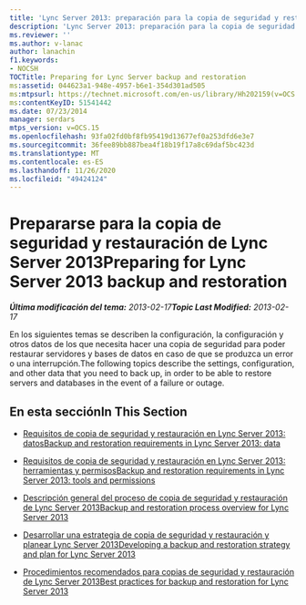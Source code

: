```yaml
---
title: 'Lync Server 2013: preparación para la copia de seguridad y restauración de Lync Server'
description: 'Lync Server 2013: preparación para la copia de seguridad y restauración de Lync Server.'
ms.reviewer: ''
ms.author: v-lanac
author: lanachin
f1.keywords:
- NOCSH
TOCTitle: Preparing for Lync Server backup and restoration
ms:assetid: 044623a1-948e-4957-b6e1-354d301ad505
ms:mtpsurl: https://technet.microsoft.com/en-us/library/Hh202159(v=OCS.15)
ms:contentKeyID: 51541442
ms.date: 07/23/2014
manager: serdars
mtps_version: v=OCS.15
ms.openlocfilehash: 93fa02fd0bf8fb95419d13677ef0a253dfd6e3e7
ms.sourcegitcommit: 36fee89bb887bea4f18b19f17a8c69daf5bc423d
ms.translationtype: MT
ms.contentlocale: es-ES
ms.lasthandoff: 11/26/2020
ms.locfileid: "49424124"
---
```

# <a name="preparing-for-lync-server-2013-backup-and-restoration"></a><span data-ttu-id="d22eb-103">Prepararse para la copia de seguridad y restauración de Lync Server 2013</span><span class="sxs-lookup"><span data-stu-id="d22eb-103">Preparing for Lync Server 2013 backup and restoration</span></span>

<div data-xmlns="http://www.w3.org/1999/xhtml">

<div class="topic" data-xmlns="http://www.w3.org/1999/xhtml" data-msxsl="urn:schemas-microsoft-com:xslt" data-cs="https://msdn.microsoft.com/">

<div data-asp="https://msdn2.microsoft.com/asp">



</div>

<div id="mainSection">

<div id="mainBody"><span data-ttu-id="d22eb-104">

<span> </span></span><span class="sxs-lookup"><span data-stu-id="d22eb-104">

<span> </span></span></span>

<span data-ttu-id="d22eb-105">_**Última modificación del tema:** 2013-02-17_</span><span class="sxs-lookup"><span data-stu-id="d22eb-105">_**Topic Last Modified:** 2013-02-17_</span></span>

<span data-ttu-id="d22eb-106">En los siguientes temas se describen la configuración, la configuración y otros datos de los que necesita hacer una copia de seguridad para poder restaurar servidores y bases de datos en caso de que se produzca un error o una interrupción.</span><span class="sxs-lookup"><span data-stu-id="d22eb-106">The following topics describe the settings, configuration, and other data that you need to back up, in order to be able to restore servers and databases in the event of a failure or outage.</span></span>

<div>

## <a name="in-this-section"></a><span data-ttu-id="d22eb-107">En esta sección</span><span class="sxs-lookup"><span data-stu-id="d22eb-107">In This Section</span></span>

  - [<span data-ttu-id="d22eb-108">Requisitos de copia de seguridad y restauración en Lync Server 2013: datos</span><span class="sxs-lookup"><span data-stu-id="d22eb-108">Backup and restoration requirements in Lync Server 2013: data</span></span>](lync-server-2013-backup-and-restoration-requirements-data.md)

  - [<span data-ttu-id="d22eb-109">Requisitos de copia de seguridad y restauración en Lync Server 2013: herramientas y permisos</span><span class="sxs-lookup"><span data-stu-id="d22eb-109">Backup and restoration requirements in Lync Server 2013: tools and permissions</span></span>](lync-server-2013-backup-and-restoration-requirements-tools-and-permissions.md)

  - [<span data-ttu-id="d22eb-110">Descripción general del proceso de copia de seguridad y restauración de Lync Server 2013</span><span class="sxs-lookup"><span data-stu-id="d22eb-110">Backup and restoration process overview for Lync Server 2013</span></span>](lync-server-2013-backup-and-restoration-process-overview.md)

  - [<span data-ttu-id="d22eb-111">Desarrollar una estrategia de copia de seguridad y restauración y planear Lync Server 2013</span><span class="sxs-lookup"><span data-stu-id="d22eb-111">Developing a backup and restoration strategy and plan for Lync Server 2013</span></span>](lync-server-2013-developing-a-backup-and-restoration-strategy-and-plan.md)

  - [<span data-ttu-id="d22eb-112">Procedimientos recomendados para copias de seguridad y restauración de Lync Server 2013</span><span class="sxs-lookup"><span data-stu-id="d22eb-112">Best practices for backup and restoration for Lync Server 2013</span></span>](lync-server-2013-best-practices-for-backup-and-restoration.md)

<span data-ttu-id="d22eb-113"></div>

</div>

<span> </span>

</div>

</div>

</span><span class="sxs-lookup"><span data-stu-id="d22eb-113"></div>

</div>

<span> </span>

</div>

</div>

</span></span></div>

